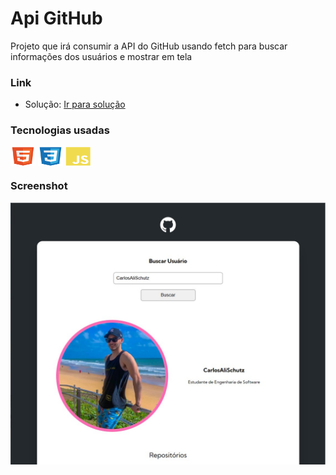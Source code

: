 # Api GitHub

Projeto que irá consumir a API do GitHub usando fetch para buscar informações dos usuários e mostrar em tela

### Link
- Solução: [Ir para solução](https://carlosalischutz.github.io/API-Github/)

### Tecnologias usadas

<img align="center" alt="HTML" height="30" width="40" src="https://raw.githubusercontent.com/devicons/devicon/master/icons/html5/html5-original.svg">  <img align="center" alt="CSS" height="30" width="40" src="https://raw.githubusercontent.com/devicons/devicon/master/icons/css3/css3-original.svg">
<img align="center" alt="Js" height="30" width="40" src="https://raw.githubusercontent.com/devicons/devicon/master/icons/javascript/javascript-plain.svg">



### Screenshot
![Layout Foto](https://github.com/CarlosAliSchutz/API-Github/blob/main/src/layout/Screenshot.jpg)
